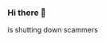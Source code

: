 ### Hi there 👋

<!--
**PandaWhitehat1986/PandaWhitehat1986** is a ✨ _special_ ✨ repository because its `README.md` (this file) appears on your GitHub profile.

Here are some ideas to get you started:

- 🔭 I’m currently working on scambaiting
- 🌱 I’m currently learning GrayHat
- 👯 I’m looking to collaborate on stopping instagram scammers
- 🤔 I’m looking for help with ideas on a tool that can ban scamy instagram accounts 
- 💬 Ask me about anything just about
- 📫 How to reach me: pandaenjoy962@gmail.com 
- 😄 Pronouns: ...
- ⚡ Fun fact: ...
--> is shutting down scammers 
